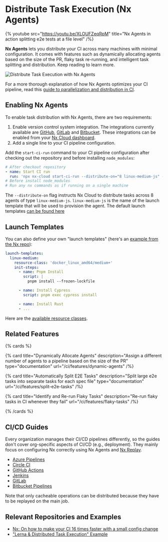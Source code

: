 # Distribute Task Execution (Nx Agents)

{% youtube
src="https://youtu.be/XLOUFZeqRpM"
title="Nx Agents in action splitting e2e tests at a file level"
 /%}

**Nx Agents** lets you distribute your CI across many machines with minimal configuration. It comes with features such as dynamically allocating agents based on the size of the PR, flaky task re-running, and intelligent task splitting and distribution. Keep reading to learn more.

![Distribute Task Execution with Nx Agents](/shared/images/dte/nx-agents-orchestration-diagram.svg)

For a more thorough explanation of how Nx Agents optimizes your CI pipeline, read this [guide to parallelization and distribution in CI](/ci/concepts/parallelization-distribution).

## Enabling Nx Agents

To enable task distribution with Nx Agents, there are two requirements:

1. Enable version control system integration. The integrations currently available are [GitHub](/ci/recipes/source-control-integration/github), [GitLab](/ci/recipes/source-control-integration/gitlab) and [Bitbucket](/ci/recipes/source-control-integration/bitbucket-cloud). These integrations can be enabled from your [Nx Cloud dashboard](https://nx.app).
2. Add a single line to your CI pipeline configuration.

Add the `start-ci-run` command to your CI pipeline configuration after checking out the repository and before installing `node_modules`:

```yaml {% fileName=".github/workflows/main.yaml" %}
# After checkout repository
- name: Start CI run
  run: 'npx nx-cloud start-ci-run --distribute-on="8 linux-medium-js" --stop-agents-after="e2e-ci"'
# Before install node_modules
# Run any nx commands as if running on a single machine
```

The `--distribute-on` flag instructs Nx Cloud to distribute tasks across 8 agents of type `linux-medium-js`. `linux-medium-js` is the name of the launch template that will be used to provision the agent. The default launch templates [can be found here](https://github.com/nrwl/nx-cloud-workflows/blob/main/launch-templates/linux.yaml)

## Launch Templates

You can also define your own "launch templates" (here's an [example from the Nx repo](https://github.com/nrwl/nx/blob/master/.nx/workflows/agents.yaml)):

```yaml {% fileName=".nx/workflows/agents.yaml" %}
launch-templates:
  linux-medium:
    resource-class: 'docker_linux_amd64/medium+'
    init-steps:
      - name: Pnpm Install
        script: |
          pnpm install --frozen-lockfile

      - name: Install Cypress
        script: pnpm exec cypress install

      - name: Install Rust
      - ...
```

Here are the [available resource classes](https://nx.app/pricing#resource-classes).

## Related Features

{% cards %}

{% card title="Dynamically Allocate Agents" description="Assign a different number of agents to a pipeline based on the size of the PR" type="documentation" url="/ci/features/dynamic-agents" /%}

{% card title="Automatically Split E2E Tasks" description="Split large e2e tasks into separate tasks for each spec file" type="documentation" url="/ci/features/split-e2e-tasks" /%}

{% card title="Identify and Re-run Flaky Tasks" description="Re-run flaky tasks in CI whenever they fail" url="/ci/features/flaky-tasks" /%}

{% /cards %}

## CI/CD Guides

Every organization manages their CI/CD pipelines differently, so the guides don't cover org-specific aspects of
CI/CD (e.g., deployment). They mainly focus on configuring Nx correctly using Nx Agents and [Nx Replay](/ci/features/remote-cache).

- [Azure Pipelines](/ci/recipes/set-up/monorepo-ci-azure)
- [Circle CI](/ci/recipes/set-up/monorepo-ci-circle-ci)
- [GitHub Actions](/ci/recipes/set-up/monorepo-ci-github-actions)
- [Jenkins](/ci/recipes/set-up/monorepo-ci-jenkins)
- [GitLab](/ci/recipes/set-up/monorepo-ci-gitlab)
- [Bitbucket Pipelines](/ci/recipes/set-up/monorepo-ci-bitbucket-pipelines)

Note that only cacheable operations can be distributed because they have to be replayed on the main job.

## Relevant Repositories and Examples

- [Nx: On how to make your CI 16 times faster with a small config change](https://github.com/vsavkin/interstellar)
- ["Lerna & Distributed Task Execution" Example](https://github.com/vsavkin/lerna-dte)
